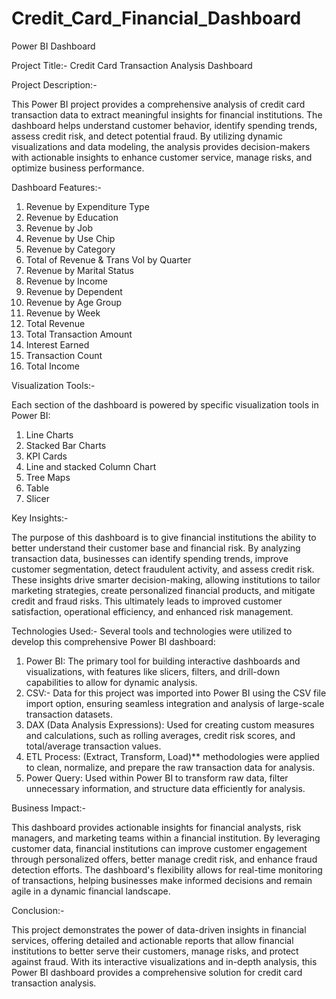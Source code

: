 # Credit_Card_Financial_Dashboard
Power BI Dashboard 

Project Title:-
Credit Card Transaction Analysis Dashboard

Project Description:-

This Power BI project provides a comprehensive analysis of credit card transaction data to extract meaningful insights for financial institutions. The dashboard helps understand customer behavior, identify spending trends, assess credit risk, and detect potential fraud. By utilizing dynamic visualizations and data modeling, the analysis provides decision-makers with actionable insights to enhance customer service, manage risks, and optimize business performance.

Dashboard Features:-

1. Revenue by Expenditure Type 
2. Revenue by Education
3. Revenue by Job 
4. Revenue by Use Chip 
5. Revenue by Category 
6. Total of Revenue & Trans Vol by Quarter 
7. Revenue by Marital Status
8. Revenue by Income
9. Revenue by Dependent
10. Revenue by Age Group
11. Revenue by Week
12. Total Revenue
13. Total Transaction Amount
14. Interest Earned
15. Transaction Count
16. Total Income

Visualization Tools:-

Each section of the dashboard is powered by specific visualization tools in Power BI:
1. Line Charts
2. Stacked Bar Charts
3. KPI Cards
4. Line and stacked Column Chart 
5. Tree Maps
6. Table 
7. Slicer

Key Insights:-

The purpose of this dashboard is to give financial institutions the ability to better understand their customer base and financial risk. By analyzing transaction data, businesses can identify spending trends, improve customer segmentation, detect fraudulent activity, and assess credit risk. These insights drive smarter decision-making, allowing institutions to tailor marketing strategies, create personalized financial products, and mitigate credit and fraud risks. This ultimately leads to improved customer satisfaction, operational efficiency, and enhanced risk management.

Technologies Used:-
Several tools and technologies were utilized to develop this comprehensive Power BI dashboard:

1. Power BI: The primary tool for building interactive dashboards and visualizations, with features like slicers, filters, and drill-down capabilities to allow for dynamic analysis.
2. CSV:- Data for this project was imported into Power BI using the CSV file import option, ensuring seamless integration and analysis of large-scale transaction datasets.
3. DAX (Data Analysis Expressions): Used for creating custom measures and calculations, such as rolling averages, credit risk scores, and total/average transaction values.
4. ETL Process: (Extract, Transform, Load)** methodologies were applied to clean, normalize, and prepare the raw transaction data for analysis.
5. Power Query: Used within Power BI to transform raw data, filter unnecessary information, and structure data efficiently for analysis.

Business Impact:-

This dashboard provides actionable insights for financial analysts, risk managers, and marketing teams within a financial institution. By leveraging customer data, financial institutions can improve customer engagement through personalized offers, better manage credit risk, and enhance fraud detection efforts. The dashboard's flexibility allows for real-time monitoring of transactions, helping businesses make informed decisions and remain agile in a dynamic financial landscape.

Conclusion:-

This project demonstrates the power of data-driven insights in financial services, offering detailed and actionable reports that allow financial institutions to better serve their customers, manage risks, and protect against fraud. With its interactive visualizations and in-depth analysis, this Power BI dashboard provides a comprehensive solution for credit card transaction analysis.
